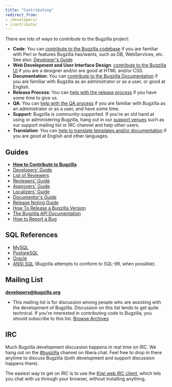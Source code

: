 ```yaml
---
title: "Contributing"
redirect_from:
- /developers/
- /contribute/
---
```


There are lots of ways to contribute to the Bugzilla project:

*   **Code**: You can [contribute to the Bugzilla codebase](https://wiki.mozilla.org/Bugzilla:Developers) if you are familiar with Perl or features Bugzilla has/wants, such as DB, WebServices, etc. See also: [Developer's Guide](/contributing/developer)
*   **Web Development and User Interface Design**: [contribute to the Bugzilla UI](/contributing/developer) if you are a designer and/or are good at HTML and/or CSS.
*   **Documentation**: You can [contribute to the Bugzilla Documentation](http://bugzilla.readthedocs.org/en/latest/style.html) if you are familiar with Bugzilla as an administrator or as a user, or good at English.
*   **Release Process**: You can [help with the release process](https://wiki.mozilla.org/Bugzilla:Release_Process) if you have some time to give us.
*   **QA**: You can [help with the QA process](https://wiki.mozilla.org/Bugzilla:QA) if you are familiar with Bugzilla as an administrator or as a user, and have some time.
*   **Support**: Bugzilla is community-supported. If you're an old hand at using or administering Bugzilla, hang out in our [support venues](/support/) such as our support mailing list or IRC channel and help other users.
*   **Translation**: You can [help to translate templates and/or documentation](http://bugzilla.readthedocs.org/en/latest/localizing/) if you are good at English and other languages.

## Guides

  - [**How to Contribute to
    Bugzilla**](https://wiki.mozilla.org/Bugzilla:Developers)
  - [Developers' Guide](/contributing/developer)
  - [List of Reviewers](/contributing/reviewer-list)
  - [Reviewers' Guide](/contributing/reviewer)
  - [Approvers' Guide](/contributing/approver)
  - [Localizers'
    Guide](http://bugzilla.readthedocs.org/en/latest/localizing/)
  - [Documentor's
    Guide](http://bugzilla.readthedocs.org/en/latest/style.html)
  - [Release Noting Guide](/contributing/releasenote)
  - [How To Release a Bugzilla
    Version](https://wiki.mozilla.org/Bugzilla:Release_Process)
  - [The Bugzilla API Documentation](https://bugzilla.readthedocs.io/en/5.0/api/)
  - [How to Report a Bug](/contributing/reporting_bugs)

## SQL References

  - [MySQL](https://dev.mysql.com/doc/)
  - [PostgreSQL](https://www.postgresql.org/docs/)
  - [Oracle](https://www.oracle.com/database/technologies/appdev/sql.html)
  - [ANSI SQL](https://ronsavage.github.io/SQL/) (Bugzilla attempts to conform
    to SQL-99, when possible).

## Mailing List

**[developers@bugzilla.org](https://lists.bugzilla.org/listinfo/developers)**
- This mailing list is for discussion among people who are assisting
with the development of Bugzilla. Discussion on this list tends to get
quite technical. If you're interested in contributing code to Bugzilla,
you should subscribe to this list. [Browse Archives](https://lists.bugzilla.org/pipermail/developers)

## IRC

Much Bugzilla development discussion happens in real time on IRC. We
hang out on the [\#bugzilla](ircs://irc.libera.chat/#bugzilla) channel
on libera.chat. Feel free to drop in there anytime to discuss Bugzilla
(both development and support discussion happens there).

The easiest way to get on IRC is to use the [Kiwi web IRC
client](https://web.libera.chat/#/#bugzilla), which
lets you chat with us through your browser, without installing anything.
